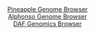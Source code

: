 <div id="Pineapple_Genome_Browser" align="center">
  <a href="https://igv.org/app/?sessionURL=blob:zZJdT9swFIb_iyXQJqWJnTRpEwlNoYWuKnQbrBSKUOQkTmrq2MF2E9qq_30GbdrNkOjFpkm.sI_88Z7Hzw40RCoqOIiAayPfRghYQC1Fe42rmpEprogCUYGZIhaQpCCS8IyAaAcKrDSeXV2Yk0utaxU5DtV1p8K8FLbybFzhreC4VXYmKmcgGMOpkFgLqZxTiRvh0LLptCTFdW2btz3bd3KssYNZvRRcCacmvExac1_yq5SUhIuKJNWaafoaIDF5TMbcLvCneH4dZxlRakI24_wknozjG.9sthgFg8Xsy.f5LJgfX9OSY72W5KQlnkQL3Q3y7qOcrp6G51u6WvTmtPh25A2Pz55rKok6QT3U93wUdvsGDOU5ef6fejaDHtj37Wgi5PL5JmTLvpSxxwdF3K8gnp723.h7bwEmsrXxAGRL2YsQtDwYWL4bdF6mqG9BGBo6UlAQ3T9YQEucrcz2.x3Qm9rYAhR5Wr.KYwEhcyJB1Akh7KEwdP1urwvDEO2tHVhL9vfQns.uwh50Y9cNkoIybVTOE8VrZWPO7SYr7HJ7IMvR4Mg9r.6GsJEjuRneZd.rr6cpHAe5N1F_pPnCyTz..oGm1fdk.ifevSeIrdNDZRs_rtPVxe1Mtw3DV_ll4MttaZh5Ez0XbwI6DE4hZIW12W8qZvnTuAZLirk2hYYqmlJG9WZuOIoWRMj1jLggE0wYE4Es0w_Qghby4cffgnr7h_0P">Pineapple Genome Browser</a>
</div>
<div id="Alphonso_Genome_Browser" align="center">
  <a href="https://igv.org/app/?sessionURL=blob:zZJda9swFIb_i6BlA8eW7HzZUEbWpm3a9IMGJ0tKMce27Gi1JVeS7bQh_31q2djNCs3FxkAX0uFI531fPVvUUKmY4ChArk16NiHIQmot2hmUVUGvoaQKBRkUilpI0oxKyhOKgi3KQGkI76bm5lrrSgWOw3TVKYHnwlaeDSW8CA6tshNROseiKCAWErSQyvkqoREOy5tOS2OoKtvM9uyek4IGB4pqLbgSTkV5HrXmvehXKcopFyWNyrrQ7E1AZPQYjamdwZfRYjZKEqrUJX2epEejy8lo7o3D1Vn_eBXenC_C_uJwxnIOupb0aDXexNd37exM4PnJ6fzAPb3tL49J93yhU3HgnRyONxWTVB2RARl6PRcPX6NhPKWb_8m1WWxP52fxKnzkG30D.S2Z1lftFTXu00V3LJbDPzp30c5ChUhqwwJK1nIQEGx5uG_13H7ndUuGFsa.yUcKhoL7BwtpCcmjab_fIv1cGWKQok_1GzwWEjKlEgUdH.MB8X231x10se.TnbVFtSz.Xrin4Z0_wO7IdftRxgptcE4jxStlA.d2k2R2_rJnmlMv54ytp2Jwwc83YsJJUsiL_PumVO9kaSEz.u0DjdGPKPon3H1EiK3jfWELhyoRTC4NYc0lgW.T.un743J4Bd15_X5A.4WTCVmCNv2mYo4_eWtAMuDaFBqmWMwKpp8XJkfRooC4nsEWJaIQhkMk8_gTtrBFevjzbzy93cPuBw--">Alphonso Genome Browser</a>
</div>


<div id="DAF_Genomics_Browser" align="center">
  <a href="https://igv.org/app/?sessionURL=blob:tZFra9swFIb_iyD95Jt8iWtDGF6TLl3SjDXzUlJKOLWPYy.25Epy0y7kv0_zOga7MAYdSELiXN5X5zmQBxSy4ozExLVoYFFKDCJLvl9C09a4gAYliQuoJRpEYIECWYYkPpACpIL0aq4rS6VaGdt2DoW5RcabKpOW9CxoTck7VaJONV0LGvjMGeyllfFGJyuwoW5LziS3IctQStOxW2TbzR708T226VvipulqVfWqG21CG8utArTbiuX4.Bcj_0FZr.pVslomff0Mny7yUTK7SD56k3T9Zni2Tt9NV.lwdbKstgxUJ3C0gk93AYwbQR92bOC.Hr9dXKbX76cD97zDxX7gjU8mj20lUI5oSE.9gEZBQI4GqXnWaQwkKwWNqW.E7qnh.r75fPWCoZ6D4BWJb24NogRkO51.cyDqqdWwiMT7rudmEC5yFCQ2I8cJaRS5gR_6ThTRo3EgnahfmOZ5ehWFjpu47tC6g0brF1Xdj1AL_Rp8KZQ_ddb7X1GlEfMu_eB6F5x9oJEvW4Tpej6Z48z_LaavAP74rYKLBpQOfXs.Q4FaqzXI1A8q3vH2.AU-">DAF Genomics Browser</a>
</div>
